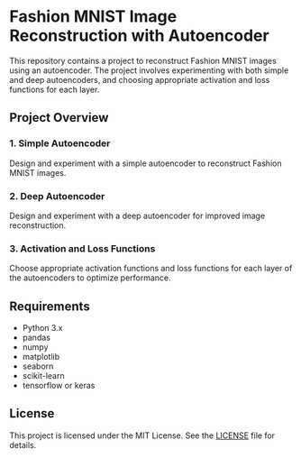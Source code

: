 # Fashion MNIST Image Reconstruction with Autoencoder

This repository contains a project to reconstruct Fashion MNIST images using an autoencoder. The project involves experimenting with both simple and deep autoencoders, and choosing appropriate activation and loss functions for each layer.

## Project Overview

### 1. Simple Autoencoder
Design and experiment with a simple autoencoder to reconstruct Fashion MNIST images.

### 2. Deep Autoencoder
Design and experiment with a deep autoencoder for improved image reconstruction.

### 3. Activation and Loss Functions
Choose appropriate activation functions and loss functions for each layer of the autoencoders to optimize performance.

## Requirements

- Python 3.x
- pandas
- numpy
- matplotlib
- seaborn
- scikit-learn
- tensorflow or keras

## License

This project is licensed under the MIT License. See the [LICENSE](LICENSE) file for details.
